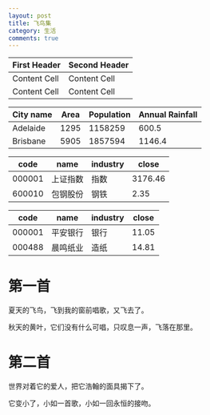 ```yaml
---
layout: post
title: 飞鸟集
category: 生活
comments: true
---
```


First Header  | Second Header
------------- | -------------
Content Cell  | Content Cell
Content Cell  | Content Cell 

|City name|Area|Population|Annual Rainfall|
|----------|----------|----------|----------|
|Adelaide|1295|1158259|600.5|
|Brisbane|5905|1857594|1146.4|

|code|name|industry|close|
|----------|----------|----------|----------|
|000001|上证指数|指数|3176.46|
|600010|包钢股份|钢铁|2.35|

|code|name|industry|close|
|----------|----------|----------|----------|
|000001|平安银行|银行|11.05|
|000488|晨鸣纸业|造纸|14.81|

# 第一首

夏天的飞鸟，飞到我的窗前唱歌，又飞去了。

秋天的黄叶，它们没有什么可唱，只叹息一声，飞落在那里。

# 第二首

世界对着它的爱人，把它浩翰的面具揭下了。

它变小了，小如一首歌，小如一回永恒的接吻。　　　　
